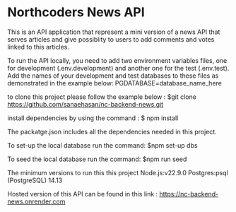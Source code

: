 # Northcoders News API

This is an API application that represent a mini version of a news API that serves articles and give possiblity to users to add comments and votes linked to this articles.

To run the API locally, you need to add two environment variables files, one for development (.env.development) and another one for the test (.env.test).
Add the names of your development and test databases to these files as demonstrated in the example below:
PGDATABASE=database_name_here

to clone this project please follow the example below :
$git clone https://github.com/sanaehasan/nc-backend-news.git

install dependencies by using the command :
$ npm install

The packatge.json includes all the dependencies needed in this project.

To set-up the local database run the command:
$npm set-up dbs

To seed the local database run the command:
$npm run seed

The minimum versions to run this this project
Node.js:v22.9.0
Postgres:psql (PostgreSQL) 14.13

Hosted version of this API can be found in this link : https://nc-backend-news.onrender.com
